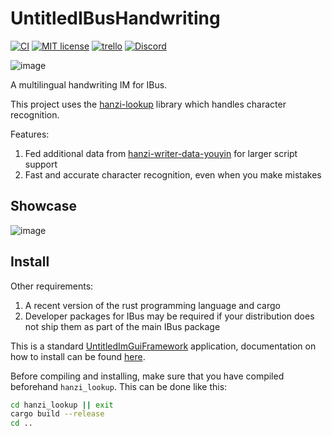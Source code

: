 # UntitledIBusHandwriting
[![CI](https://github.com/MadLadSquad/UntitledIBusHandwriting/actions/workflows/ci.yml/badge.svg)](https://github.com/MadLadSquad/UntitledIBusHandwriting/actions/workflows/ci.yml)
[![MIT license](https://img.shields.io/badge/License-MIT-blue.svg)](https://lbesson.mit-license.org/)
[![trello](https://img.shields.io/badge/Trello-UDE-blue])](https://trello.com/b/HmfuRY2K/untitleddesktop)
[![Discord](https://img.shields.io/discord/717037253292982315.svg?label=&logo=discord&logoColor=ffffff&color=7389D8&labelColor=6A7EC2)](https://discord.gg/4wgH8ZE)

![image](https://github.com/MadLadSquad/UntitledIBusHandwriting/assets/40400590/78654353-07c2-4b0b-bf6c-c39daff37ab6)

A multilingual handwriting IM for IBus.

This project uses the [hanzi-lookup](https://github.com/gugray/hanzi_lookup/) library which handles character recognition.

Features:
1. Fed additional data from [hanzi-writer-data-youyin](https://github.com/MadLadSquad/hanzi-writer-data-youyin/) for larger script support
1. Fast and accurate character recognition, even when you make mistakes

## Showcase
![image](https://github.com/MadLadSquad/UntitledIBusHandwriting/assets/40400590/57042463-cd44-4239-ab4c-26450c2a5c01)

## Install
Other requirements:
1. A recent version of the rust programming language and cargo
1. Developer packages for IBus may be required if your distribution does not ship them as part of the main IBus package

This is a standard [UntitledImGuiFramework](https://github.com/MadLadSquad/UntitledImGuiFramework) application, 
documentation on how to install can be found 
[here](https://github.com/MadLadSquad/UntitledImGuiFramework/wiki/Distributing-the-framework-in-a-package-manager#exporting-for-production-manually).

Before compiling and installing, make sure that you have compiled beforehand `hanzi_lookup`. This can be done like this:
```sh
cd hanzi_lookup || exit
cargo build --release
cd ..
```
